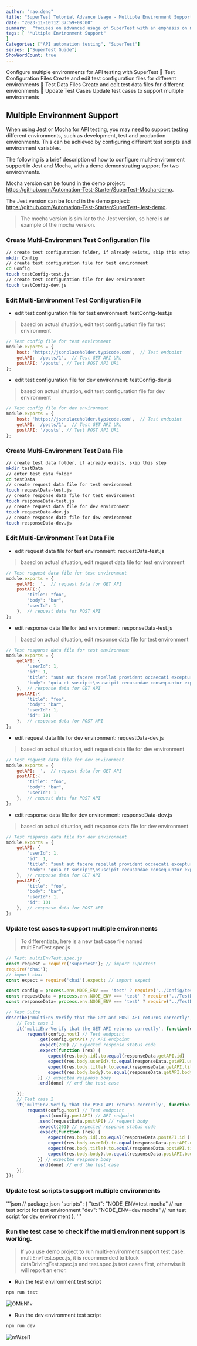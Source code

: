 ```yaml
---
author: "nao.deng"
title: "SuperTest Tutorial Advance Usage - Multiple Environment Support"
date: "2023-11-10T12:37:59+08:00"
summary:  "focuses on advanced usage of SuperTest with an emphasis on multi-environment support. You will learn how to configure and manage multiple test environments for different stages of development and deployment."
tags: [ "Multiple Environment Support"
]
Categories: ["API automation testing", "SuperTest"]
series: ["SuperTest Guide"]
ShowWordCount: true
---
```


Configure multiple environments for API testing with SuperTest
📄 Test Configuration Files Create and edit test configuration files for different environments
📄 Test Data Files Create and edit test data files for different environments
📄 Update Test Cases Update test cases to support multiple environments

<!--more-->

## Multiple Environment Support

When using Jest or Mocha for API testing, you may need to support testing different environments, such as development, test and production environments. This can be achieved by configuring different test scripts and environment variables.

The following is a brief description of how to configure multi-environment support in Jest and Mocha, with a demo demonstrating support for two environments.

Mocha version can be found in the demo project: <https://github.com/Automation-Test-Starter/SuperTest-Mocha-demo>.

The Jest version can be found in the demo project: <https://github.com/Automation-Test-Starter/SuperTest-Jest-demo>.

> The mocha version is similar to the Jest version, so here is an example of the mocha version.

### Create Multi-Environment Test Configuration File

```bash
// create test configuration folder, if already exists, skip this step
mkdir Config
// create test configuration file for test environment
cd Config
touch testConfig-test.js
// create test configuration file for dev environment
touch testConfig-dev.js
```

### Edit Multi-Environment Test Configuration File

- edit test configuration file for test environment: testConfig-test.js

> based on actual situation, edit test configuration file for test environment

```javascript
// Test config file for test environment
module.exports = {
    host: 'https://jsonplaceholder.typicode.com',  // Test endpoint
    getAPI: '/posts/1',  // Test GET API URL
    postAPI: '/posts', // Test POST API URL
};
```

- edit test configuration file for dev environment: testConfig-dev.js

> based on actual situation, edit test configuration file for dev environment

```javascript
// Test config file for dev environment
module.exports = {
    host: 'https://jsonplaceholder.typicode.com',  // Test endpoint
    getAPI: '/posts/1',  // Test GET API URL
    postAPI: '/posts', // Test POST API URL
};
```

### Create Multi-Environment Test Data File

```bash
// create test data folder, if already exists, skip this step
mkdir testData
// enter test data folder
cd testData
// create request data file for test environment
touch requestData-test.js
// create response data file for test environment
touch responseData-test.js
// create request data file for dev environment
touch requestData-dev.js
// create response data file for dev environment
touch responseData-dev.js
```

### Edit Multi-Environment Test Data File

- edit request data file for test environment: requestData-test.js

> based on actual situation, edit request data file for test environment

```javascript
// Test request data file for test environment
module.exports = {
    getAPI: '',  // request data for GET API
    postAPI:{
        "title": "foo",
        "body": "bar",
        "userId": 1
    },  // request data for POST API
};
```

- edit response data file for test environment: responseData-test.js

> based on actual situation, edit response data file for test environment

```javascript
// Test response data file for test environment
module.exports = {
    getAPI: {
        "userId": 1,
        "id": 1,
        "title": "sunt aut facere repellat provident occaecati excepturi optio reprehenderit",
        "body": "quia et suscipit\nsuscipit recusandae consequuntur expedita et cum\nreprehenderit molestiae ut ut quas totam\nnostrum rerum est autem sunt rem eveniet architecto"
    },  // response data for GET API
    postAPI:{
        "title": "foo",
        "body": "bar",
        "userId": 1,
        "id": 101
    },  // response data for POST API
};
```

- edit request data file for dev environment: requestData-dev.js

> based on actual situation, edit request data file for dev environment

```javascript
// Test request data file for dev environment
module.exports = {
    getAPI: '',  // request data for GET API
    postAPI:{
        "title": "foo",
        "body": "bar",
        "userId": 1
    },  // request data for POST API
};
```

- edit response data file for dev environment: responseData-dev.js

> based on actual situation, edit response data file for dev environment

```javascript
// Test response data file for dev environment
module.exports = {
    getAPI: {
        "userId": 1,
        "id": 1,
        "title": "sunt aut facere repellat provident occaecati excepturi optio reprehenderit",
        "body": "quia et suscipit\nsuscipit recusandae consequuntur expedita et cum\nreprehenderit molestiae ut ut quas totam\nnostrum rerum est autem sunt rem eveniet architecto"
    },  // response data for GET API
    postAPI:{
        "title": "foo",
        "body": "bar",
        "userId": 1,
        "id": 101
    },  // response data for POST API
};
```

### Update test cases to support multiple environments

> To differentiate, here is a new test case file named multiEnvTest.spec.js

```javascript
// Test: multiEnvTest.spec.js
const request = require('supertest'); // import supertest
require('chai');
// import chai
const expect = require('chai').expect; // import expect

const config = process.env.NODE_ENV === 'test' ? require('../Config/testConfig-test') : require('../Config/testConfig-dev'); // import test config
const requestData = process.env.NODE_ENV === 'test' ? require('../TestData/requestData-test') : require('../TestData/requestData-dev'); // import request data
const responseData= process.env.NODE_ENV === 'test' ? require('../TestData/responseData-test') : require('../TestData/responseData-dev'); // import response data

// Test Suite
describe('multiEnv-Verify that the Get and POST API returns correctly', function(){
    // Test case 1
    it('multiEnv-Verify that the GET API returns correctly', function(done){
        request(config.host) // Test endpoint
            .get(config.getAPI) // API endpoint
            .expect(200) // expected response status code
            .expect(function (res) {
                expect(res.body.id).to.equal(responseData.getAPI.id)
                expect(res.body.userId).to.equal(responseData.getAPI.userId)
                expect(res.body.title).to.equal(responseData.getAPI.title)
                expect(res.body.body).to.equal(responseData.getAPI.body)
            }) // expected response body
            .end(done) // end the test case

    });
    // Test case 2
    it('multiEnv-Verify that the POST API returns correctly', function(done){
        request(config.host) // Test endpoint
            .post(config.postAPI) // API endpoint
            .send(requestData.postAPI) // request body
            .expect(201) // expected response status code
            .expect(function (res) {
                expect(res.body.id).to.equal(responseData.postAPI.id )
                expect(res.body.userId).to.equal(responseData.postAPI.userId )
                expect(res.body.title).to.equal(responseData.postAPI.title )
                expect(res.body.body).to.equal(responseData.postAPI.body )
            }) // expected response body
            .end(done) // end the test case
    });
});
```

### Update test scripts to support multiple environments

'''json
// package.json
"scripts": {
    "test": "NODE_ENV=test mocha" // run test script for test environment
    "dev": "NODE_ENV=dev mocha" //  run test script for dev environment
  },
'''

### Run the test case to check if the multi environment support is working.

> If you use demo project to run multi-environment support test case: multiEnvTest.spec.js, it is recommended to block dataDrivingTest.spec.js and test.spec.js test cases first, otherwise it will report an error.

- Run the test environment test script

```bash
npm run test
```

![OMbN1v](https://cdn.jsdelivr.net/gh/naodeng/blogimg@master/uPic/OMbN1v.png)

- Run the dev environment test script

```bash
npm run dev
```

![mWzei1](https://cdn.jsdelivr.net/gh/naodeng/blogimg@master/uPic/mWzei1.png)
